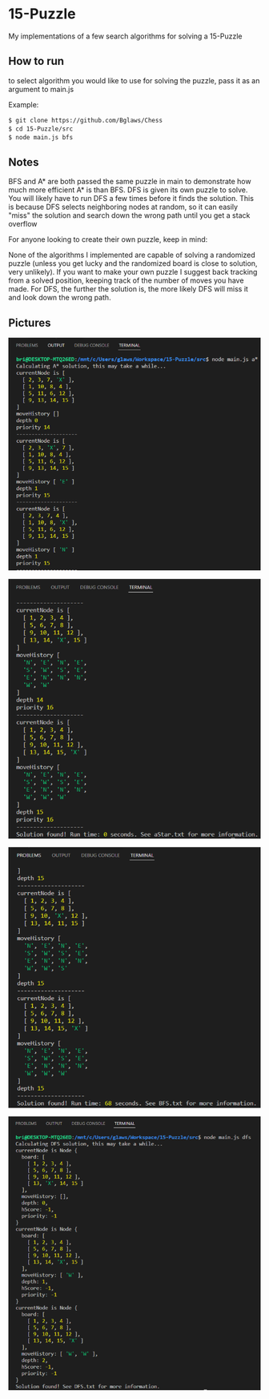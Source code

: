 # 15-Puzzle
My implementations of a few search algorithms for solving a 15-Puzzle

## How to run
to select algorithm you would like to use for solving the puzzle, pass it as an argument to main.js

Example:
```sh
$ git clone https://github.com/Bglaws/Chess
$ cd 15-Puzzle/src
$ node main.js bfs
```

## Notes

BFS and A* are both passed the same puzzle in main to demonstrate how much more efficient A* is than BFS.
DFS is given its own puzzle to solve. You will likely have to run DFS a few times before it finds the solution.
This is because DFS selects neighboring nodes at random, so it can easily "miss" the solution and search down the wrong path until you get a stack overflow

For anyone looking to create their own puzzle, keep in mind:

None of the algorithms I implemented are capable of solving a randomized puzzle (unless you get lucky and the randomized board is close to solution, very unlikely).
If you want to make your own puzzle I suggest back tracking from a solved position, keeping track of the number of moves you have made.
For DFS, the further the solution is, the more likely DFS will miss it and look down the wrong path. 

## Pictures
![Overview](img/aStarCommand.png)


![Overview](img/aStarResult.png)


![Overview](img/bfsResult.png)


![Overview](img/dfsResult.png)
